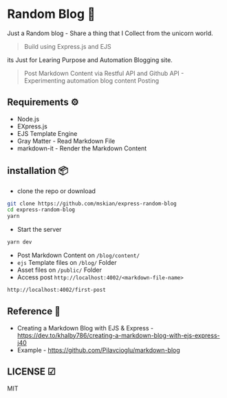 # Random Blog 🦄

Just a Random blog - Share a thing that I Collect from the unicorn world.

> Build using Express.js and EJS

its Just for Learing Purpose and Automation Blogging site.

> Post Markdown Content via Restful API and Github API - Experimenting automation blog content Posting

## Requirements ⚙

- Node.js
- EXpress.js
- EJS Template Engine
- Gray Matter - Read Markdown File
- markdown-it - Render the Markdown Content

## installation 📦

- clone the repo or download

```sh
git clone https://github.com/mskian/express-random-blog
cd express-random-blog
yarn
```

- Start the server

```sh
yarn dev
```

- Post Markdown Content on `/blog/content/`
- `ejs` Template files on `/blog/` Folder
- Asset files on `/public/` Folder
- Access post `http://localhost:4002/<markdown-file-name>`

```sh
http://localhost:4002/first-post
```

## Reference 📑

- Creating a Markdown Blog with EJS & Express - <https://dev.to/khalby786/creating-a-markdown-blog-with-ejs-express-j40>
- Example - <https://github.com/Pilavcioglu/markdown-blog>

## LICENSE ☑

MIT
